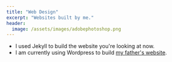```yaml
---
title: "Web Design"
excerpt: "Websites built by me."
header:
  image: /assets/images/adobephotoshop.png
---
```

<p> </p>
<ul>
    <li> I used Jekyll to build the website you're looking at now.</li>
    <li>I am currently using Wordpress to build <a href="http://mao2020.org/">my father's website</a>.</li>
</ul>